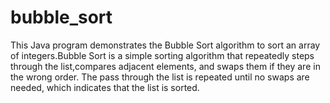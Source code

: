 # bubble_sort
This Java program demonstrates the Bubble Sort algorithm to sort an array of integers.Bubble Sort is a simple sorting algorithm that repeatedly steps through the list,compares adjacent elements, and swaps them if they are in the wrong order. The pass through the list is repeated until no swaps are needed, which indicates that the list is sorted.
